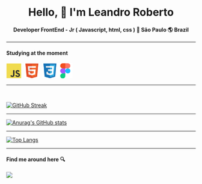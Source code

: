 <h1 align="center">Hello, 👋 I'm Leandro Roberto</h1>

<h4 align="center">Developer FrontEnd - Jr ( Javascript, html, css ) 🏡 São Paulo 🌎 Brazil </h4>
<hr>

<h4> Studying at the moment </h4>
<a href="https://developer.mozilla.org/pt-BR/docs/Web/JavaScript"><img src="https://github.com/devicons/devicon/blob/v2.15.1/icons/javascript/javascript-original.svg" width="40" height="40"/></a>&nbsp; <a href="https://developer.mozilla.org/pt-BR/docs/Web/HTML"><img src="https://github.com/devicons/devicon/blob/master/icons/html5/html5-original.svg" width="40" height="40" margin-right="30"/></a>&nbsp; <a href="https://developer.mozilla.org/pt-BR/docs/Web/CSS"><img src="https://github.com/devicons/devicon/blob/master/icons/css3/css3-original.svg" width="40" height="40"/></a><a href="https://www.figma.com"><img src="https://github.com/devicons/devicon/blob/master/icons/figma/figma-original.svg" width="40" height="40"/></a>
<hr>
<br>

[![GitHub Streak](https://streak-stats.demolab.com/?user=leandroroberto&theme=tokyonight_duo&background=0d1117&currStreakNum=58a6ff&currStreakLabel=58a6ff&dates=2ea043)](https://git.io/streak-stats)

<hr>

[![Anurag's GitHub stats](https://github-readme-stats.vercel.app/api?username=leandroroberto&theme=material-palenight&show_icons=true&bg_color=0d1117&title_color=58a6ff&icon_color=58a6ff&ring=58a6ff&text_color=2ea043)](https://github.com/anuraghazra/github-readme-stats)

<hr>

[![Top Langs](https://github-readme-stats.vercel.app/api/top-langs/?username=anuraghazra&layout=compact&&hide=GLSL&bg_color=0d1117&text_color=2ea043)](https://github.com/anuraghazra/github-readme-stats)

<hr>

<h4>Find me around here 🔍</h4>
<a href="https://www.linkedin.com/in/leandro-tech/"><img src="https://camo.githubusercontent.com/a493f6833f99fb3c85788d6d9305e6b7a42b838e5ee5d138fd9a8214a7e77472/68747470733a2f2f696d672e736869656c64732e696f2f62616467652f6c696e6b6564696e2d2532333030373742352e7376673f267374796c653d666f722d7468652d6261646765266c6f676f3d6c696e6b6564696e266c6f676f436f6c6f723d7768697465" data-canonical-src="https://img.shields.io/badge/linkedin-%230077B5.svg?&amp;style=for-the-badge&amp;logo=linkedin&amp;logoColor=white" style="max-width: 100%;"></a>

